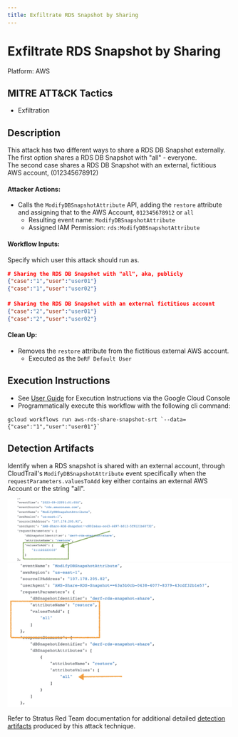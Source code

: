 ```yaml
---
title: Exfiltrate RDS Snapshot by Sharing
---
```


# Exfiltrate RDS Snapshot by Sharing


Platform: AWS

## MITRE ATT&CK Tactics


- Exfiltration

## Description


This attack has two different ways to share a RDS DB Snapshot externally.  
The first option shares a RDS DB Snapshot with "all" - everyone.   
The second case shares a RDS DB Snapshot with an external, fictitious AWS account, (012345678912)

#### Attacker Actions: 

- Calls the `ModifyDBSnapshotAttribute` API, adding the `restore` attribute and assigning that to the AWS Account, `012345678912` or `all`
  - Resulting event name: `ModifyDBSnapshotAttribute`
  - Assigned IAM Permission: `rds:ModifyDBSnapshotAttribute`

#### Workflow Inputs: 
Specify which user this attack should run as.   
```json
# Sharing the RDS DB Snapshot with "all", aka, publicly
{"case":"1","user":"user01"}
{"case":"1","user":"user02"}

# Sharing the RDS DB Snapshot with an external fictitious account
{"case":"2","user":"user01"}
{"case":"2","user":"user02"}
```

#### Clean Up: 

- Removes the `restore` attribute from the fictitious external AWS account. 
  - Executed as the `DeRF Default User`


## Execution Instructions

- See [User Guide](../../user-guide/execution-user-permissions.md) for Execution Instructions via the Google Cloud Console
- Programmatically execute this workflow with the following cli command:

```
gcloud workflows run aws-rds-share-snapshot-srt `--data={"case":"1","user":"user01"}`   

```


## Detection Artifacts


Identify when a RDS snapshot is shared with an external account, through CloudTrail's <code>ModifyDBSnapshotAttribute</code> event specifically when the `requestParameters.valuesToAdd` key either contains an external AWS Account or the string "all".

![](../images/../../images/rds-share-snapshot.png)
![](../images/../../images/rds-share-snapshot-2.png)

Refer to Stratus Red Team documentation for additional detailed [detection artifacts](https://stratus-red-team.cloud/attack-techniques/AWS/aws.exfiltration.rds-share-snapshot/) produced by this attack technique.


